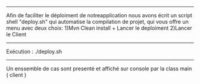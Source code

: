 
******************************************************************************************************

Afin de faciliter le déploiment de notreapplication nous avons écrit un script shell "deploy.sh" qui automatise la compilation de projet, qui vous offre un menu avec deux choix: 
1)Mvn Clean install + Lancer le deploiment 
2)Lancer le Client

******************************************************************************************************

Exécution : ./deploy.sh

******************************************************************************************************

Un enssemble de cas sont presenté et affiché sur console par  la class main ( client ) 